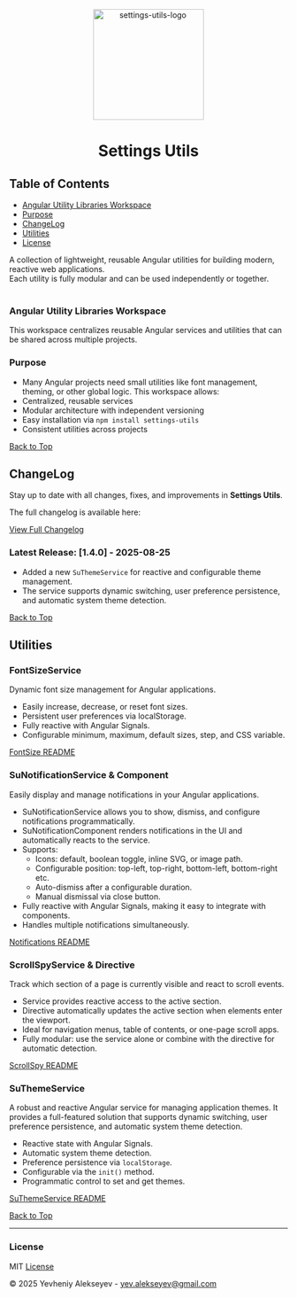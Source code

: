 
<div align="center">
  <img width="200" height="200" alt="settings-utils-logo" src="https://github.com/user-attachments/assets/e9da63c8-960d-4e06-a0ce-2cf84fff1311" />

# Settings Utils
</div>

## Table of Contents
- [Angular Utility Libraries Workspace](#angular-utility-libraries-workspace)
- [Purpose](#purpose)
- [ChangeLog](#changelog)
- [Utilities](#utilities)
- [License](#license)

A collection of lightweight, reusable Angular utilities for building modern, reactive web applications. <br />
Each utility is fully modular and can be used independently or together.
<br /><br />
### Angular Utility Libraries Workspace
This workspace centralizes reusable Angular services and utilities that can be shared across multiple projects.

### Purpose
- Many Angular projects need small utilities like font management, theming, or other global logic. This workspace allows:
- Centralized, reusable services
- Modular architecture with independent versioning
- Easy installation via `npm install settings-utils`
- Consistent utilities across projects


[Back to Top](#table-of-contents)


## ChangeLog  
Stay up to date with all changes, fixes, and improvements in **Settings Utils**.  

The full changelog is available here:

[View Full Changelog](https://github.com/Greezaaa/settings-utils-lib/blob/main/projects/settings-utils/CHANGELOG.md)  

### Latest Release: [1.4.0] - 2025-08-25
- Added a new `SuThemeService` for reactive and configurable theme management.
- The service supports dynamic switching, user preference persistence, and automatic system theme detection.

[Back to Top](#table-of-contents)

## Utilities
### FontSizeService

Dynamic font size management for Angular applications.

- Easily increase, decrease, or reset font sizes.
- Persistent user preferences via localStorage.
- Fully reactive with Angular Signals.
- Configurable minimum, maximum, default sizes, step, and CSS variable.

[FontSize README](https://github.com/Greezaaa/settings-utils-lib/blob/main/projects/settings-utils/src/lib/font-size/README.md)

### SuNotificationService & Component
 Easily display and manage notifications in your Angular applications.
- SuNotificationService allows you to show, dismiss, and configure notifications programmatically.
- SuNotificationComponent renders notifications in the UI and automatically reacts to the service.
- Supports:
	- Icons: default, boolean toggle, inline SVG, or image path.
	- Configurable position: top-left, top-right, bottom-left, bottom-right etc.
	- Auto-dismiss after a configurable duration.
	- Manual dismissal via close button.
- Fully reactive with Angular Signals, making it easy to integrate with components.
- Handles multiple notifications simultaneously.

[Notifications README](https://github.com/Greezaaa/settings-utils-lib/blob/main/projects/settings-utils/src/lib/notification/README.md)

### ScrollSpyService & Directive

Track which section of a page is currently visible and react to scroll events.

- Service provides reactive access to the active section.
- Directive automatically updates the active section when elements enter the viewport.
- Ideal for navigation menus, table of contents, or one-page scroll apps.
- Fully modular: use the service alone or combine with the directive for automatic detection.

[ScrollSpy README](https://github.com/Greezaaa/settings-utils-lib/blob/main/projects/settings-utils/src/lib/scroll-spy/README.md)

### SuThemeService
A robust and reactive Angular service for managing application themes. It provides a full-featured solution that supports dynamic switching, user preference persistence, and automatic system theme detection.
- Reactive state with Angular Signals.
- Automatic system theme detection.
- Preference persistence via `localStorage`.
- Configurable via the `init()` method.
- Programmatic control to set and get themes.

[SuThemeService README](https://github.com/Greezaaa/settings-utils-lib/blob/main/projects/settings-utils/src/lib/theme/README.md)


[Back to Top](#table-of-contents)

---

### License
MIT [License](https://github.com/Greezaaa/settings-utils-lib/blob/main/projects/settings-utils/LICENSE)


© 2025 Yevheniy Alekseyev - yev.alekseyev@gmail.com
